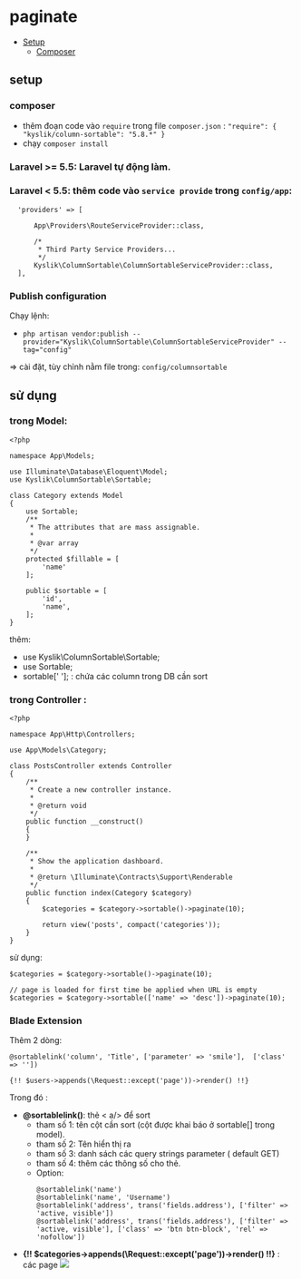 # paginate

- [Setup](#setup)
  - [Composer](#composer)

## setup

### composer
+ thêm đoạn code vào `` require `` trong file `` composer.json `` :
   `` "require": {
        "kyslik/column-sortable": "5.8.*"
      } ``
+ chạy `` composer install `` 
### Laravel >= 5.5: Laravel tự động làm.
### Laravel < 5.5: thêm code vào ``service provide`` trong `` config/app ``:

```
  'providers' => [

      App\Providers\RouteServiceProvider::class,

      /*
       * Third Party Service Providers...
       */
      Kyslik\ColumnSortable\ColumnSortableServiceProvider::class,
  ],
```

### Publish configuration

Chạy lệnh:

+ `` php artisan vendor:publish --provider="Kyslik\ColumnSortable\ColumnSortableServiceProvider" --tag="config" ``

=> cài đặt, tùy chỉnh nằm file trong: `` config/columnsortable ``

## sử dụng

### trong Model:
````
<?php

namespace App\Models;

use Illuminate\Database\Eloquent\Model;
use Kyslik\ColumnSortable\Sortable;

class Category extends Model
{
    use Sortable;
    /**
     * The attributes that are mass assignable.
     *
     * @var array
     */
    protected $fillable = [
        'name'
    ];

    public $sortable = [
        'id',
        'name',
    ];
}
````

thêm:  
+  use Kyslik\ColumnSortable\Sortable;
+   use Sortable;
 +  sortable[' ']; : chứa các column trong DB cần sort

### trong Controller :
```` 
<?php

namespace App\Http\Controllers;

use App\Models\Category;

class PostsController extends Controller
{
    /**
     * Create a new controller instance.
     *
     * @return void
     */
    public function __construct()
    {
    }

    /**
     * Show the application dashboard.
     *
     * @return \Illuminate\Contracts\Support\Renderable
     */
    public function index(Category $category)
    {
        $categories = $category->sortable()->paginate(10);

        return view('posts', compact('categories'));
    }
}
````

sử dụng:   

```` 
$categories = $category->sortable()->paginate(10);

// page is loaded for first time be applied when URL is empty
$categories = $category->sortable(['name' => 'desc'])->paginate(10); 
 ````
### Blade Extension

Thêm 2 dòng:

````
@sortablelink('column', 'Title', ['parameter' => 'smile'],  ['class' => ''])

{!! $users->appends(\Request::except('page'))->render() !!}
````




Trong đó : 
+ **@sortablelink()**: thẻ < a/> để sort
	+ tham số 1: tên cột cần sort (cột được khai báo ở sortable[] trong model).
  + tham số 2: Tên hiển thị ra
  + tham số 3: danh sách các query strings parameter ( default GET)
  + tham số 4: thêm các thông số cho thẻ.
  + Option: 
      ````
      @sortablelink('name')
      @sortablelink('name', 'Username')
      @sortablelink('address', trans('fields.address'), ['filter' => 'active, visible'])
      @sortablelink('address', trans('fields.address'), ['filter' => 'active, visible'], ['class' => 'btn btn-block', 'rel' => 'nofollow'])
    ````
+ **{!! $categories->appends(\Request::except('page'))->render() !!}** : các page
![](https://i.ibb.co/58HjLs3/Capture.png)

